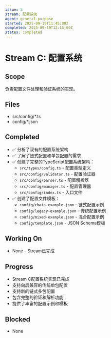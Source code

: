 ```yaml
---
issue: 5
stream: 配置系统
agent: general-purpose
started: 2025-09-19T11:45:00Z
completed: 2025-09-19T12:15:00Z
status: completed
---
```


# Stream C: 配置系统

## Scope
负责配置文件处理和验证系统的实现。

## Files
- src/config/*.ts
- config/*.json

## Completed
- ✅ 分析了现有的配置系统架构
- ✅ 了解了链式配置和单包配置的需求
- ✅ 创建了完整的TypeScript配置系统架构：
  - `src/types/config.ts` - 配置类型定义
  - `src/config/validator.ts` - 配置验证器
  - `src/config/parser.ts` - 配置解析器
  - `src/config/manager.ts` - 配置管理器
  - `src/config/index.ts` - 入口文件
- ✅ 创建了配置文件模板：
  - `config/chain-example.json` - 链式配置示例
  - `config/legacy-example.json` - 传统配置示例
  - `config/mixed-example.json` - 混合配置示例
  - `config/template.json` - JSON Schema模板

## Working On
- None - Stream已完成

## Progress
- Stream C配置系统实现已完成
- 支持向后兼容的传统单包配置
- 支持新的链式多包配置
- 包含完整的验证和解析功能
- 提供了丰富的配置示例和模板

## Blocked
- None